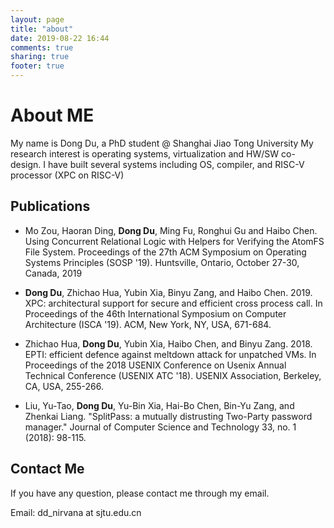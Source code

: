 ```yaml
---
layout: page
title: "about"
date: 2019-08-22 16:44
comments: true
sharing: true
footer: true
---
```


# About ME
My name is Dong Du, a PhD student @  Shanghai Jiao Tong University
My research interest is operating systems, virtualization and HW/SW co-design. I have built several systems including OS, compiler, and RISC-V processor (XPC on RISC-V)


## Publications

+ Mo Zou, Haoran Ding, **Dong Du**, Ming Fu, Ronghui Gu and Haibo Chen. Using Concurrent Relational Logic with Helpers for Verifying the AtomFS File System. Proceedings of the 27th ACM Symposium on Operating Systems Principles (SOSP '19). Huntsville, Ontario, October 27-30, Canada, 2019

+ **Dong Du**, Zhichao Hua, Yubin Xia, Binyu Zang, and Haibo Chen. 2019. XPC: architectural support for secure and efficient cross process call. In Proceedings of the 46th International Symposium on Computer Architecture (ISCA '19). ACM, New York, NY, USA, 671-684. 

+ Zhichao Hua, **Dong Du**, Yubin Xia, Haibo Chen, and Binyu Zang. 2018. EPTI: efficient defence against meltdown attack for unpatched VMs. In Proceedings of the 2018 USENIX Conference on Usenix Annual Technical Conference (USENIX ATC '18). USENIX Association, Berkeley, CA, USA, 255-266.

+ Liu, Yu-Tao, **Dong Du**, Yu-Bin Xia, Hai-Bo Chen, Bin-Yu Zang, and Zhenkai Liang. "SplitPass: a mutually distrusting Two-Party password manager." Journal of Computer Science and Technology 33, no. 1 (2018): 98-115.


## Contact Me
If you have any question, please contact me through my email.

Email: dd_nirvana at sjtu.edu.cn


